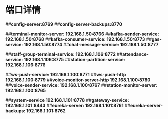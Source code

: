 # 端口详情
 
 ##**config-server:8769**
 ##**config-server-backups:8770**
 
 
 ##**terminal-monitor-server:  192.168.1.50:8766**
  ##**kafka-sender-service:     192.168.1.50:8768**
  ##**kafka-consumer-service:   192.168.1.50:8773**
  ##**gas-service:          192.168.1.50:8774**
 ##**chat-message-service:  192.168.1.50:8777**
  
  
  
  ##**staff-group-terminal-service:   192.168.1.106:8772**
 ##**attendance-service:   192.168.1.106:8775**
 ##**station-partition-service:  192.168.1.106:8776**

   
 
 ##**ws-push-service:  192.168.1.100:8771**
  ##**ws-push-http      192.168.1.100:8779**
 ##**voice-monitor-server-http  192.168.1.100:8780** 
 ##**voice-sender-service:     192.168.1.100:8767**
 ##**station-monitor-server:   192.168.1.100:8765**
 
   
   
 ##**system-service            192.168.1.101:8778** 
 ##**gateway-service:          192.168.1.101:8443** 
 ##**eureka-server:            192.168.1.101:8761**
 ##**eureka-server-backups:    192.168.1.101:8762**
 
 
 

 
 
 

 


